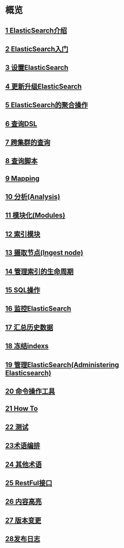 # 概览

## [1 ElasticSearch介绍](1ElasticSearch介绍/readme.md)

## [2 ElasticSearch入门](2ElasticSearch入门/readme.md)

## [3 设置ElasticSearch](3设置ElasticSearch/readme.md)

## [4 更新升级ElasticSearch](4更新升级ElasticSearch/readme.md)

## [5 ElasticSearch的聚合操作](5ElasticSearch的聚合操作/readme.md)

## [6 查询DSL](6查询DSL/readme.md)

## [7 跨集群的查询](7跨集群的查询/readme.md)

## [8 查询脚本](8查询脚本/readme.md)

## [9 Mapping](9Mapping/readme.md)

## [10 分析(Analysis)](10分析(Analysis)/readme.md)

## [11 模块化(Modules)](11模块化(Modules)/readme.md)

## [12 索引模块](12索引模块/readme.md)

## [13 摄取节点(Ingest node)](13摄取节点(Ingest_node)/readme.md)

## [14 管理索引的生命周期](14管理索引的生命周期/readme.md)

## [15 SQL操作](15SQL操作/readme.md)

## [16 监控ElasticSearch](16监控ElasticSearch/readme.md)

## [17 汇总历史数据](17汇总历史数据/readme.md)

## [18 冻结indexs](18冻结indexs/readme.md)

## [19 管理ElasticSearch(Administering Elasticsearch)](19管理ElasticSearch(Administering_Elasticsearch)/readme.md)

## [20 命令操作工具](20命令操作工具/readme.md)

## [21 How To](21How_To/readme.md)

## [22 测试](22测试/readme.md)

## [23术语编排](23术语编排/readme.md)

## [24 其他术语](24其他术语/readme.md)

## [25 RestFul接口](25RestFul接口/readme.md)

## [26 内容高亮](26内容高亮/readme.md)

## [27 版本变更](27版本变更/readme.md)

## [28发布日志](28发布日志/readme.md)
